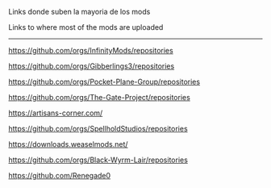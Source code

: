 Links donde suben la mayoria de los mods

Links to where most of the mods are uploaded

---------------------------------------------------------------------------------------------------------------


https://github.com/orgs/InfinityMods/repositories

https://github.com/orgs/Gibberlings3/repositories

https://github.com/orgs/Pocket-Plane-Group/repositories

https://github.com/orgs/The-Gate-Project/repositories

https://artisans-corner.com/

https://github.com/orgs/SpellholdStudios/repositories

https://downloads.weaselmods.net/

https://github.com/orgs/Black-Wyrm-Lair/repositories

https://github.com/Renegade0

